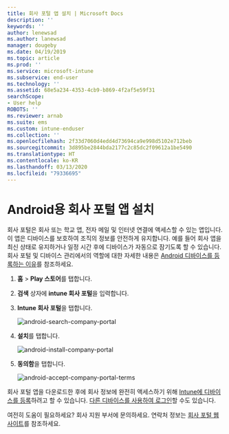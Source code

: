 ```yaml
---
title: 회사 포털 앱 설치 | Microsoft Docs
description: ''
keywords: ''
author: lenewsad
ms.author: lanewsad
manager: dougeby
ms.date: 04/19/2019
ms.topic: article
ms.prod: ''
ms.service: microsoft-intune
ms.subservice: end-user
ms.technology: ''
ms.assetid: 68e5a234-4353-4cb9-b869-4f2af5e59f31
searchScope:
- User help
ROBOTS: ''
ms.reviewer: arnab
ms.suite: ems
ms.custom: intune-enduser
ms.collection: ''
ms.openlocfilehash: 2f33d7060d4edd4d73694ca9e998d5102e712beb
ms.sourcegitcommit: 3d895be2844bda2177c2c85dc2f09612a1be5490
ms.translationtype: HT
ms.contentlocale: ko-KR
ms.lasthandoff: 03/13/2020
ms.locfileid: "79336695"
---
```

# <a name="install-the-company-portal-app-for-android"></a>Android용 회사 포털 앱 설치

회사 포털은 회사 또는 학교 앱, 전자 메일 및 인터넷 연결에 액세스할 수 있는 앱입니다. 이 앱은 디바이스를 보호하여 조직의 정보를 안전하게 유지합니다. 예를 들어 회사 앱을 최신 상태로 유지하거나 일정 시간 후에 디바이스가 자동으로 잠기도록 할 수 있습니다. 회사 포털 및 디바이스 관리에서의 역할에 대한 자세한 내용은 [Android 디바이스를 등록하는 이유](why-enroll-android-device.md)를 참조하세요.  

1. **홈** > **Play 스토어**를 탭합니다.

2. **검색** 상자에 **intune 회사 포털**을 입력합니다.  

3. **Intune 회사 포털**을 탭합니다.

    ![android-search-company-portal](./media/and-cpinstall-1-search-cp.png)

4. **설치**를 탭합니다.

    ![android-install-company-portal](./media/and-cpinstall-2-install.png)

5. **동의함**을 탭합니다.

    ![android-accept-company-portal-terms](./media/and-cpinstall-3-cp-accept.png)

회사 포털 앱을 다운로드한 후에 회사 정보에 완전히 액세스하기 위해 [Intune에 디바이스를 등록](enroll-device-android-company-portal.md)하려고 할 수 있습니다. [다른 디바이스를 사용하여 로그인](https://docs.microsoft.com/user-help/sign-in-to-the-company-portal#sign-in-from-another-device)할 수도 있습니다.  

여전히 도움이 필요하세요? 회사 지원 부서에 문의하세요. 연락처 정보는 [회사 포털 웹 사이트](https://go.microsoft.com/fwlink/?linkid=2010980)를 참조하세요.

